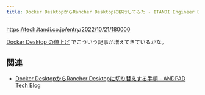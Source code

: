 ```yaml
---
title: Docker DesktopからRancher Desktopに移行してみた - ITANDI Engineer Blog
---
```


https://tech.itandi.co.jp/entry/2022/10/21/180000

[Docker Desktop の値上げ](https://www.docker.com/pricing/october-2022-pricing-change-faq/) でこういう記事が増えてきているかな。

## 関連

- [Docker DesktopからRancher Desktopに切り替えする手順 - ANDPAD Tech Blog](https://tech.andpad.co.jp/entry/2022/10/21/100000)

